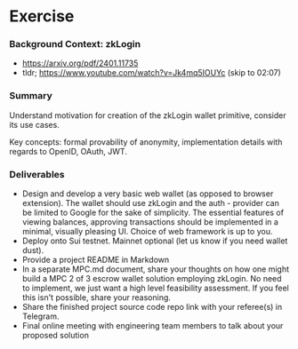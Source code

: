 # Exercise

### Background Context: zkLogin
- https://arxiv.org/pdf/2401.11735
- tldr; https://www.youtube.com/watch?v=Jk4mq5IOUYc (skip to 02:07)

### Summary

Understand motivation for creation of the zkLogin wallet primitive, consider its use cases.

Key concepts: formal provability of anonymity, implementation details with regards to OpenID, OAuth, JWT.

### Deliverables

- Design and develop a very basic web wallet (as opposed to browser extension). The wallet should use zkLogin and the auth - provider can be limited to Google for the sake of simplicity. The essential features of viewing balances, approving transactions should be implemented in a minimal, visually pleasing UI. Choice of web framework is up to you. 
- Deploy onto Sui testnet. Mainnet optional (let us know if you need wallet dust).
- Provide a project README in Markdown
- In a separate MPC.md document, share your thoughts on how one might build a MPC 2 of 3 escrow wallet solution employing zkLogin. No need to implement, we just want a high level feasibility assessment. If you feel this isn't possible, share your reasoning.  
- Share the finished project source code repo link with your referee(s) in Telegram.
- Final online meeting with engineering team members to talk about your proposed solution
